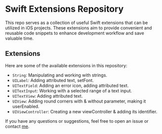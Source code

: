 # Swift Extensions Repository

This repo serves as a collection of useful Swift extensions that can be utilized in iOS projects. These extensions aim to provide convenient and reusable code snippets to enhance development workflow and save valuable time.

## Extensions

Here are some of the available extensions in this repository:

- `String`:           Manipulating and working with strings.
- `UILabel`:          Adding attributed text, setFont.
- `UITextField`:      Adding an error icon, adding attributed text.
- `UITextInput`:      Working with a selected range of a text input.
- `UITextView`:       Adding attributed text.
- `UIView`:           Adding round corners with & without parameter, making it userEnabled.
- `UIViewController`: Creating a new viewController & adding its identifier.

<!-- 

- `String+Extensions`: Extensions for manipulating and working with strings.
- `UIColor+Extensions`: Extensions for creating colors from hexadecimal values and other color utilities.
- `UIView+Extensions`: Extensions for simplifying common tasks related to UIView and its subclasses.
- `UIImage+Extensions`: Extensions for image manipulation, resizing, and other image-related operations.
- `Date+Extensions`: Extensions for working with dates, formatting, and date calculations.
- `UIViewController+Extensions`: Extensions for handling common tasks related to view controllers.

 -->

If you have any questions or suggestions, feel free to open an issue or contact [me](mailto:anastasiamousa@protonmail.com).
